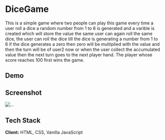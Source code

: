 # DiceGame
This is a simple game where two people can play this game every time a user roll a dice a random number from 1 to 6 is generated and a varible is created which will store the value the same user can again roll the same dice, the user can roll the dice till the dice is generating a number from 1 to 6 if the dice generates a zero then zero will be multiplied with the value and then the turn will be of user2 now or when the user collect the accumulated value then the next turn goes to the next player hand. The player whose score reaches 100 first wins the game.


## Demo

<a href="https://giri2103.github.io/DiceGame/"></a>

## Screenshot

<img src="https://drive.google.com/uc?export=view&id=1LkFvnjXIWMbvYuBIxDfAyhuiHxZo_YO8" alt="..."></img>

## Tech Stack

**Client:** HTML, CSS, Vanilla JavaScript

